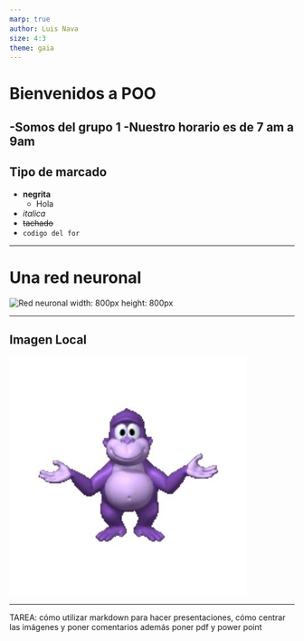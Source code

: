 ```yaml
---
marp: true
author: Luis Nava
size: 4:3
theme: gaia
---
```

# Bienvenidos a POO
-Somos del grupo 1
-Nuestro horario es de 7 am a 9am
---
## Tipo de marcado
- **negrita**
    - Hola
- *italica*
- ~~tachado~~
- `codigo del for`

---

# Una red neuronal

![Red neuronal width: 800px height: 800px](https://www.investopedia.com/thmb/5-hnhHpOzLM2GVXPlSstg8tJYLw=/1500x0/filters:no_upscale():max_bytes(150000):strip_icc()/dotdash_Final_Neural_Network_Apr_2020-01-5f4088dfda4c49d99a4d927c9a3a5ba0.jpg)


---

## Imagen Local
![Bonzi height:500px](BonziBuddy.jpg)

---

TAREA: cómo utilizar markdown para hacer presentaciones, cómo centrar las imágenes y poner comentarios además poner pdf y power point